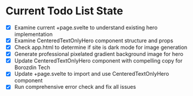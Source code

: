 <!-- DO NOT EDIT - Managed by todo_list tool -->
<!-- Updated: 2025-08-07T15:43:55.124Z -->

# Current Todo List State

- [x] Examine current +page.svelte to understand existing hero implementation
- [x] Examine CenteredTextOnlyHero component structure and props
- [x] Check app.html to determine if site is dark mode for image generation
- [x] Generate professional pixelated gradient background image for hero
- [x] Update CenteredTextOnlyHero component with compelling copy for Borozdin Tech
- [x] Update +page.svelte to import and use CenteredTextOnlyHero component
- [x] Run comprehensive error check and fix all issues
